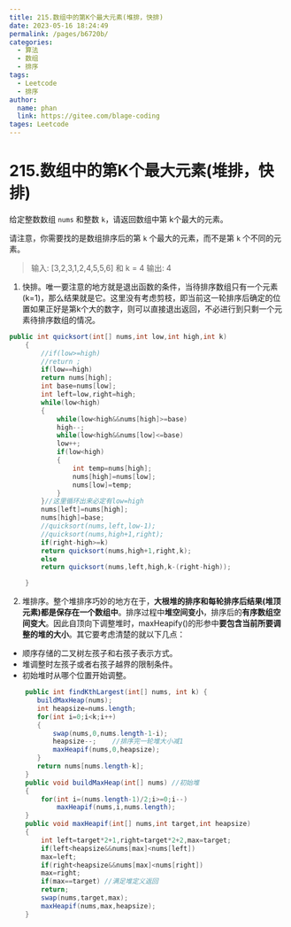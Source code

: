```yaml
---
title: 215.数组中的第K个最大元素(堆排，快排)
date: 2023-05-16 18:24:49
permalink: /pages/b6720b/
categories: 
  - 算法
  - 数组
  - 排序
tags: 
  - Leetcode
  - 排序
author: 
  name: phan
  link: https://gitee.com/blage-coding
tages: Leetcode
---
```

# 215.数组中的第K个最大元素(堆排，快排)

给定整数数组 `nums` 和整数 `k`，请返回数组中第 k个最大的元素。

请注意，你需要找的是数组排序后的第 `k` 个最大的元素，而不是第 `k` 个不同的元素。

> 输入: [3,2,3,1,2,4,5,5,6] 和 k = 4
> 输出: 4

1. 快排。唯一要注意的地方就是退出函数的条件，当待排序数组只有一个元素(k=1)，那么结果就是它。这里没有考虑剪枝，即当前这一轮排序后确定的位置如果正好是第k个大的数字，则可以直接退出返回，不必进行到只剩一个元素待排序数组的情况。

```java
public int quicksort(int[] nums,int low,int high,int k)
    {
        //if(low>=high)
        //return ;
        if(low==high)
        return nums[high];
        int base=nums[low];
        int left=low,right=high;
        while(low<high)
        {
            while(low<high&&nums[high]>=base)
            high--;
            while(low<high&&nums[low]<=base)
            low++;
            if(low<high)
            {
                int temp=nums[high];
                nums[high]=nums[low];
                nums[low]=temp;
            }
        }//这里循环出来必定有low=high
        nums[left]=nums[high];
        nums[high]=base;
        //quicksort(nums,left,low-1);
        //quicksort(nums,high+1,right);
        if(right-high>=k)
        return quicksort(nums,high+1,right,k);
        else
        return quicksort(nums,left,high,k-(right-high));

    }
```

2. 堆排序。整个堆排序巧妙的地方在于，**大根堆的排序和每轮排序后结果(堆顶元素)都是保存在一个数组中**。排序过程中**堆空间变小**，排序后的**有序数组空间变大**。因此自顶向下调整堆时，maxHeapify()的形参中**要包含当前所要调整的堆的大小**。其它要考虑清楚的就以下几点：

- 顺序存储的二叉树左孩子和右孩子表示方式。
- 堆调整时左孩子或者右孩子越界的限制条件。
- 初始堆时从哪个位置开始调整。

```java
    public int findKthLargest(int[] nums, int k) {
       buildMaxHeap(nums);
       int heapsize=nums.length;
       for(int i=0;i<k;i++)
       {
           swap(nums,0,nums.length-1-i);
           heapsize--;    //排序完一轮堆大小减1
           maxHeapif(nums,0,heapsize);
       }
       return nums[nums.length-k];     
    }
    public void buildMaxHeap(int[] nums) //初始堆
    {
        for(int i=(nums.length-1)/2;i>=0;i--)
            maxHeapif(nums,i,nums.length);
    }
    public void maxHeapif(int[] nums,int target,int heapsize)
    {
        int left=target*2+1,right=target*2+2,max=target;
        if(left<heapsize&&nums[max]<nums[left])
        max=left;
        if(right<heapsize&&nums[max]<nums[right])
        max=right;
        if(max==target) //满足堆定义返回
        return;
        swap(nums,target,max);
        maxHeapif(nums,max,heapsize);
    }
```
